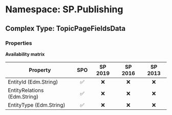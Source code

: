 # Namespace: SP.Publishing

## Complex Type: TopicPageFieldsData

### Properties

**Availability matrix**

Property | SPO | SP 2019 | SP 2016 | SP 2013
----------|:---:|:-------:|:-------:|:-------:
EntityId (Edm.String) | ✅ | ❌ | ❌ | ❌
EntityRelations (Edm.String) | ✅ | ❌ | ❌ | ❌
EntityType (Edm.String) | ✅ | ❌ | ❌ | ❌